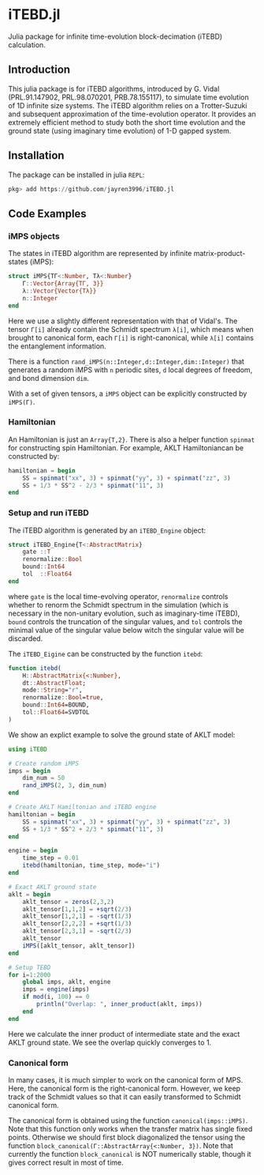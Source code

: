# iTEBD.jl

Julia package for infinite time-evolution block-decimation (iTEBD) calculation.

## Introduction

This julia package is for iTEBD algorithms, introduced by G. Vidal (PRL.91.147902, PRL.98.070201, PRB.78.155117), to simulate time evolution of 1D infinite size systems. The iTEBD algorithm relies on a Trotter-Suzuki and subsequent approximation of the time-evolution operator. It provides an extremely efficient method to study both the short time evolution and the ground state (using imaginary time evolution) of 1-D gapped system.

## Installation

The package can be installed in julia ```REPL```:

```julia
pkg> add https://github.com/jayren3996/iTEBD.jl
```

## Code Examples

### iMPS objects

The states in iTEBD algorithm are represented by infinite matrix-product-states (iMPS):

```julia
struct iMPS{TΓ<:Number, Tλ<:Number}
    Γ::Vector{Array{TΓ, 3}}
    λ::Vector{Vector{Tλ}}
    n::Integer
end
```

Here we use a slightly different representation with that of Vidal's. The tensor ```Γ[i]``` already contain the Schmidt spectrum ```λ[i]```, which means when brought to canonical form, each ```Γ[i]``` is right-canonical, while ```λ[i]``` contains the entanglement information.

There is a function ```rand_iMPS(n::Integer,d::Integer,dim::Integer)``` that generates a random iMPS with ```n``` periodic sites, ```d``` local degrees of freedom, and bond dimension ```dim```.

With a set of given tensors, a ```iMPS``` object can be explicitly constructed by ```iMPS(Γ)```.

### Hamiltonian

An Hamiltonian is just an  ```Array{T,2}```. There is also a helper function ```spinmat``` for constructing spin Hamiltonian. For example, AKLT Hamiltoniancan be constructed by:

```julia
hamiltonian = begin
    SS = spinmat("xx", 3) + spinmat("yy", 3) + spinmat("zz", 3)
    SS + 1/3 * SS^2 - 2/3 * spinmat("11", 3)
end
```

### Setup and run iTEBD

The iTEBD algorithm is generated by an ```iTEBD_Engine``` object:

```julia
struct iTEBD_Engine{T<:AbstractMatrix}
    gate ::T
    renormalize::Bool
    bound::Int64
    tol  ::Float64
end
```

where ```gate``` is the local time-evolving operator, ```renormalize``` controls whether to renorm the Schmidt spectrum in the simulation (which is necessary in the non-unitary evolution, such as imaginary-time iTEBD), ```bound``` controls the truncation of the singular values, and ```tol``` controls the minimal value of the singular value below witch the singular value will be discarded.

The ```iTEBD_Eigine``` can be constructed by the function ```itebd```:

```julia
function itebd(
    H::AbstractMatrix{<:Number},
    dt::AbstractFloat;
    mode::String="r",
    renormalize::Bool=true,
    bound::Int64=BOUND,
    tol::Float64=SVDTOL
)
```

We show an explict example to solve the ground state of AKLT model:

```julia
using iTEBD

# Create random iMPS
imps = begin
    dim_num = 50
    rand_iMPS(2, 3, dim_num)
end

# Create AKLT Hamiltonian and iTEBD engine
hamiltonian = begin
    SS = spinmat("xx", 3) + spinmat("yy", 3) + spinmat("zz", 3)
    SS + 1/3 * SS^2 + 2/3 * spinmat("11", 3)
end

engine = begin
    time_step = 0.01
    itebd(hamiltonian, time_step, mode="i")
end

# Exact AKLT ground state
aklt = begin
    aklt_tensor = zeros(2,3,2)
    aklt_tensor[1,1,2] = +sqrt(2/3)
    aklt_tensor[1,2,1] = -sqrt(1/3)
    aklt_tensor[2,2,2] = +sqrt(1/3)
    aklt_tensor[2,3,1] = -sqrt(2/3)
    aklt_tensor
    iMPS([aklt_tensor, aklt_tensor])
end

# Setup TEBD
for i=1:2000
    global imps, aklt, engine
    imps = engine(imps)
    if mod(i, 100) == 0
        println("Overlap: ", inner_product(aklt, imps))
    end
end
```

Here we calculate the inner product of intermediate state and the exact AKLT ground state. We see the overlap quickly converges to 1.

### Canonical form

In many cases, it is much simpler to work on the canonical form of MPS. Here, the canonical form is the right-canonical form. However, we keep track of the Schmidt values so that it can easily transformed to Schmidt canonical form.

The canonical form is obtained using the function ```canonical(imps::iMPS)```. Note that this function only works when the transfer matrix has single fixed points. Otherwise we should first block diagonalized the tensor using the function ```block_canonical(Γ::AbstractArray{<:Number, 3})```. Note that currently the function ```block_canonical``` is NOT numerically stable, though it gives correct result in most of time.
